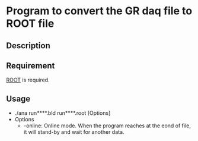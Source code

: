 Program to convert the GR daq file to ROOT file
====

## Description

## Requirement
[ROOT](https://root.cern.ch/) is required.

## Usage
- ./ana run****.bld run****.root [Options]
- Options
  - -online: Online mode. When the program reaches at the eond of file,
  it will stand-by and wait for another data.

